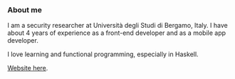 ### About me
I am a security researcher at Università degli Studi di Bergamo, Italy.
I have about 4 years of experience as a front-end developer and as a mobile app developer.

I love learning and functional programming, especially in Haskell.

[Website here](https://berettamichele.com).
